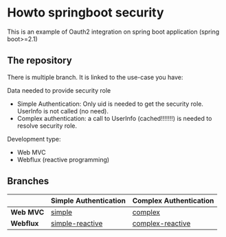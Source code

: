 # Howto springboot security

This is an example of Oauth2 integration on spring boot application (spring boot>=2.1)

## The repository

There is multiple branch. It is linked to the use-case you have: 

Data needed to provide security role

- Simple Authentication: Only uid is needed to get the security role. UserInfo is not called (no need).
- Complex authentication: a call to UserInfo (cached!!!!!!!) is needed to resolve security role.

Development type:

- Web MVC
- Webflux (reactive programming)
 
## Branches
 
|             | Simple Authentication | Complex Authentication |
| ----------- | --------------------- | ---------------------- |
| **Web MVC** | [simple](https://github.com/dktunited/howto-springboot-security/tree/simple) | [complex](https://github.com/dktunited/howto-springboot-security/tree/complex) |
| **Webflux** | [simple-reactive](https://github.com/dktunited/howto-springboot-security/tree/simple-reactive) | [complex-reactive](https://github.com/dktunited/howto-springboot-security/tree/complex-reactive) |

